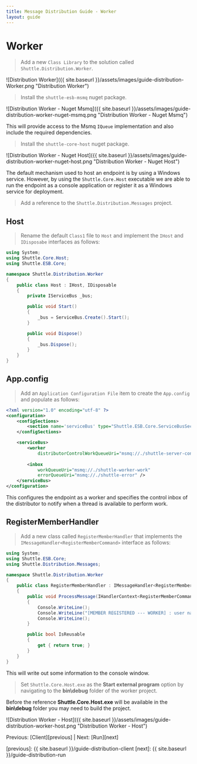 ```yaml
---
title: Message Distribution Guide - Worker
layout: guide
---
```

<script src="{{ site.baseurl }}/assets/js/guide-distribution.js"></script>
<script>shuttle.guideData.selectedItemName = 'guide-distribution-worker'</script>
# Worker

> Add a new `Class Library` to the solution called `Shuttle.Distribution.Worker`.

![Distribution Worker]({{ site.baseurl }}/assets/images/guide-distribution-Worker.png "Distribution Worker")

> Install the `shuttle-esb-msmq` nuget package.

![Distribution Worker - Nuget Msmq]({{ site.baseurl }}/assets/images/guide-distribution-worker-nuget-msmq.png "Distribution Worker - Nuget Msmq")

This will provide access to the Msmq `IQueue` implementation and also include the required dependencies.

> Install the `shuttle-core-host` nuget package.

![Distribution Worker - Nuget Host]({{ site.baseurl }}/assets/images/guide-distribution-worker-nuget-host.png "Distribution Worker - Nuget Host")

The default mechanism used to host an endpoint is by using a Windows service.  However, by using the `Shuttle.Core.Host` executable we are able to run the endpoint as a console application or register it as a Windows service for deployment.

> Add a reference to the `Shuttle.Distribution.Messages` project.

## Host

> Rename the default `Class1` file to `Host` and implement the `IHost` and `IDisposabe` interfaces as follows:

``` c#
using System;
using Shuttle.Core.Host;
using Shuttle.ESB.Core;

namespace Shuttle.Distribution.Worker
{
	public class Host : IHost, IDisposable
	{
		private IServiceBus _bus;

		public void Start()
		{
			_bus = ServiceBus.Create().Start();
		}

		public void Dispose()
		{
			_bus.Dispose();
		}
	}
}
```

## App.config

> Add an `Application Configuration File` item to create the `App.config` and populate as follows:

``` xml
<?xml version="1.0" encoding="utf-8" ?>
<configuration>
	<configSections>
		<section name='serviceBus' type="Shuttle.ESB.Core.ServiceBusSection, Shuttle.ESB.Core"/>
	</configSections>

	<serviceBus>
		<worker 
			distributorControlWorkQueueUri="msmq://./shuttle-server-control-inbox-work" />
			
		<inbox
			workQueueUri="msmq://./shuttle-worker-work"
			errorQueueUri="msmq://./shuttle-error" />
	</serviceBus>
</configuration>
```

This configures the endpoint as a worker and specifies the control inbox of the distributor to notify when a thread is available to perform work.

## RegisterMemberHandler

> Add a new class called `RegisterMemberHandler` that implements the `IMessageHandler<RegisterMemberCommand>` interface as follows:

``` c#
using System;
using Shuttle.ESB.Core;
using Shuttle.Distribution.Messages;

namespace Shuttle.Distribution.Worker
{
	public class RegisterMemberHandler : IMessageHandler<RegisterMemberCommand>
	{
		public void ProcessMessage(IHandlerContext<RegisterMemberCommand> context)
		{
			Console.WriteLine();
			Console.WriteLine("[MEMBER REGISTERED --- WORKER] : user name = '{0}'", context.Message.UserName);
			Console.WriteLine();
		}

		public bool IsReusable
		{
			get { return true; }
		}
	}
}
```

This will write out some information to the console window.

> Set `Shuttle.Core.Host.exe` as the **Start external program** option by navigating to the **bin\debug** folder of the worker project.

<div class='alert alert-info'>Before the reference <strong>Shuttle.Core.Host.exe</strong> will be available in the <strong>bin\debug</strong> folder you may need to build the project.</div>

![Distribution Worker - Host]({{ site.baseurl }}/assets/images/guide-distribution-worker-host.png "Distribution Worker - Host")

Previous: [Client][previous] | Next: [Run][next]

[previous]: {{ site.baseurl }}/guide-distribution-client
[next]: {{ site.baseurl }}/guide-distribution-run